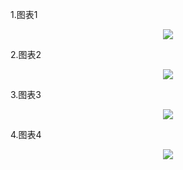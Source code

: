 
1.图表1
<p align="center">
  <img src="https://github.com/yitiaoxianyu0927/github/blob/master/chart/echarts/asset/sheetshot/chart1.png">
</p>

2.图表2
<p align="center">
  <img src="https://github.com/yitiaoxianyu0927/github/blob/master/chart/echarts/asset/sheetshot/chart2.png">
</p>

3.图表3
<p align="center">
  <img src="https://github.com/yitiaoxianyu0927/github/blob/master/chart/echarts/asset/sheetshot/chart3.png">
</p>

4.图表4
<p align="center">
  <img src="https://github.com/yitiaoxianyu0927/github/blob/master/chart/echarts/asset/sheetshot/chart4.png">
</p>
